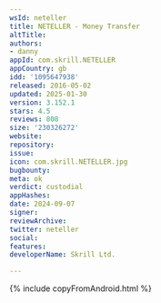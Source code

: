 ```yaml
---
wsId: neteller
title: NETELLER - Money Transfer
altTitle: 
authors:
- danny
appId: com.skrill.NETELLER
appCountry: gb
idd: '1095647938'
released: 2016-05-02
updated: 2025-01-30
version: 3.152.1
stars: 4.5
reviews: 808
size: '230326272'
website: 
repository: 
issue: 
icon: com.skrill.NETELLER.jpg
bugbounty: 
meta: ok
verdict: custodial
appHashes: 
date: 2024-09-07
signer: 
reviewArchive: 
twitter: neteller
social: 
features: 
developerName: Skrill Ltd.

---
```


{% include copyFromAndroid.html %}